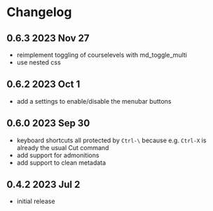 # Changelog

## 0.6.3 2023 Nov 27

- reimplement toggling of courselevels with md_toggle_multi
- use nested css

## 0.6.2 2023 Oct 1

- add a settings to enable/disable the menubar buttons

## 0.6.0 2023 Sep 30

- keyboard shortcuts all protected by `Ctrl-\` because e.g. `Ctrl-X` is already
  the usual Cut command
- add support for admonitions
- add support to clean metadata

## 0.4.2 2023 Jul 2

- initial release
